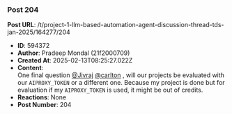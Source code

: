 ### Post 204
**Post URL**: /t/project-1-llm-based-automation-agent-discussion-thread-tds-jan-2025/164277/204
- **ID**: 594372
- **Author**: Pradeep Mondal (21f2000709)
- **Created At**: 2025-02-13T08:25:27.022Z
- **Content**:  
  One final question <a class="mention" href="/u/jivraj">@Jivraj</a> <a class="mention" href="/u/carlton">@carlton</a> , will our projects be evaluated with our <code>AIPROXY_TOKEN</code> or a different one.
Because my project is done but for evaluation if my <code>AIPROXY_TOKEN</code> is used, it might be out of credits.
- **Reactions**: None
- **Post Number**: 204

